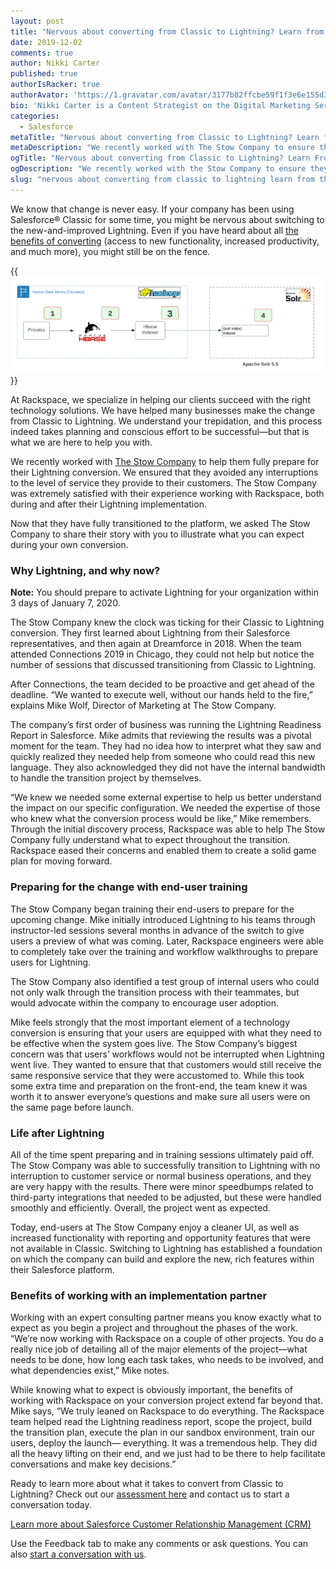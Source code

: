 ```yaml
---
layout: post
title: "Nervous about converting from Classic to Lightning? Learn from this company’s success"
date: 2019-12-02
comments: true
author: Nikki Carter
published: true
authorIsRacker: true
authorAvator: 'https://1.gravatar.com/avatar/3177b82ffcbe59f1f3e6e155d3c94e7a'
bio: 'Nikki Carter is a Content Strategist on the Digital Marketing Services Team at Rackspace. She has extensive experience creating and editing content and marketing assets for a variety of verticals, including healthcare, technology, and wellness. Nikki is passionate about freedom, telling the truth, and supporting other women/non-binary folks of color.'
categories:
  - Salesforce
metaTitle: "Nervous about converting from Classic to Lightning? Learn from this company’s success"
metaDescription: "We recently worked with The Stow Company to ensure they were fully prepared for their Lightning conversion and that there were no interruptions to the level of customer service they were able to provide. "
ogTitle: "Nervous about converting from Classic to Lightning? Learn From this company’s success"
ogDescription: "We recently worked with the Stow Company to ensure they were fully prepared for their Lightning conversion and that there were no interruptions to the level of customer service they were able to provide. "
slug: "nervous about converting from classic to lightning learn from this companys success" 
---
```

We know that change is never easy. If your company has been using
Salesforce&reg; Classic for some time, you might be nervous about switching to
the new-and-improved Lightning. Even if you have heard about all
[the benefits of converting](https://developer.rackspace.com/blog/five-benefits-of-moving-to-salesforce-lightning/)
(access to new functionality, increased productivity, and much more), you might
still be on the fence.

<!--more-->

{{<img src="picture1.png" title="" alt="">}}

At Rackspace, we specialize in helping our clients succeed with the right
technology solutions. We have helped many businesses make the change from Classic
to Lightning. We understand your trepidation, and this process indeed takes
planning and conscious effort to be successful&mdash;but that is what we are
here to help you with.

We recently worked with [The Stow Company](https://www.thestowcompany.com) to help
them fully prepare for their Lightning conversion. We ensured that they avoided
any interruptions to the level of service they provide to their customers. The
Stow Company was extremely satisfied with their experience working with Rackspace,
both during and after their Lightning implementation.

Now that they have fully transitioned to the platform, we asked The Stow Company
to share their story with you to illustrate what you can expect during your own
conversion.

### Why Lightning, and why now?

**Note:** You should prepare to activate Lightning for your organization within
3 days of January 7, 2020.

The Stow Company knew the clock was ticking for their Classic to Lightning
conversion. They first learned about Lightning from their Salesforce representatives,
and then again at Dreamforce in 2018. When the team attended Connections 2019
in Chicago, they could not help but notice the number of sessions that discussed
transitioning from Classic to Lightning.

After Connections, the team decided to be proactive and get ahead of the deadline.
“We wanted to execute well, without our hands held to the fire,” explains Mike
Wolf, Director of Marketing at The Stow Company.

The company’s first order of business was running the Lightning Readiness Report
in Salesforce. Mike admits that reviewing the results was a pivotal moment for
the team. They had no idea how to interpret what they saw and quickly realized
they needed help from someone who could read this new language. They also
acknowledged they did not have the internal bandwidth to handle the transition
project by themselves.

“We knew we needed some external expertise to help us better understand the
impact on our specific configuration. We needed the expertise of those who knew
what the conversion process would be like,” Mike remembers. Through the initial
discovery process, Rackspace was able to help The Stow Company fully understand
what to expect throughout the transition. Rackspace eased their concerns and
enabled them to create a solid game plan for moving forward.

### Preparing for the change with end-user training

The Stow Company began training their end-users to prepare for the upcoming
change. Mike initially introduced Lightning to his teams through instructor-led
sessions several months in advance of the switch to give users a preview of what
was coming. Later, Rackspace engineers were able to completely take over the
training and workflow walkthroughs to prepare users for Lightning.

The Stow Company also identified a test group of internal users who could not
only walk through the transition process with their teammates, but would advocate
within the company to encourage user adoption.

Mike feels strongly that the most important element of a technology conversion
is ensuring that your users are equipped with what they need to be effective
when the system goes live. The Stow Company’s biggest concern was that users’
workflows would not be interrupted when Lightning went live. They wanted to
ensure that that customers would still receive the same responsive service that
they were accustomed to. While this took some extra time and preparation on the
front-end, the team knew it was worth it to answer everyone’s questions and make
sure all users were on the same page before launch.

### Life after Lightning

All of the time spent preparing and in training sessions ultimately paid off.
The Stow Company was able to successfully transition to Lightning with no
interruption to customer service or normal business operations, and they are
very happy with the results. There were minor speedbumps related to third-party
integrations that needed to be adjusted, but these were handled smoothly and
efficiently. Overall, the project went as expected.

Today, end-users at The Stow Company enjoy a cleaner UI, as well as increased
functionality with reporting and opportunity features that were not available
in Classic. Switching to Lightning has established a foundation on which the
company can build and explore the new, rich features within their Salesforce
platform.

### Benefits of working with an implementation partner

Working with an expert consulting partner means you know exactly what to expect
as you begin a project and throughout the phases of the work. “We’re now working
with Rackspace on a couple of other projects. You do a really nice job of
detailing all of the major elements of the project&mdash;what needs to be done,
how long each task takes, who needs to be involved, and what dependencies exist,”
Mike notes.

While knowing what to expect is obviously important, the benefits of working
with Rackspace on your conversion project extend far beyond that. Mike says,
“We truly leaned on Rackspace to do everything. The Rackspace team helped read
the Lightning readiness report, scope the project, build the transition plan,
execute the plan in our sandbox environment, train our users, deploy the
launch&mdash; everything. It was a tremendous help. They did all the heavy
lifting on their end, and we just had to be there to help facilitate
conversations and make key decisions.”

Ready to learn more about what it takes to convert from Classic to Lightning?
Check out our [assessment here](https://www.rackspace.com/resources/salesforce-lightning-conversion-assessment)
and contact us to start a conversation today.

<a class="cta blue" id="cta" href="https://www.rackspace.com/salesforce">Learn more about Salesforce Customer Relationship Management (CRM)</a>

Use the Feedback tab to make any comments or ask questions. You can also [start a conversation with us](https://www.rackspace.com/contact).
